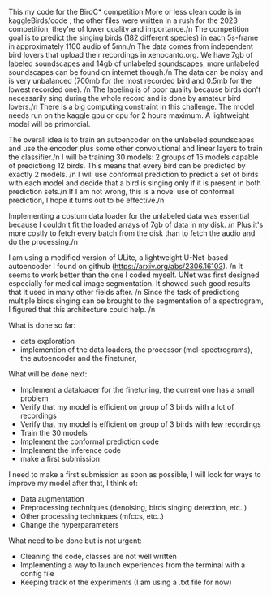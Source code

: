 This my code for the BirdC* competition
More or less clean code is in kaggleBirds/code , the other files were written in a rush for the 2023 competition, they're of lower quality and importance./n
The competition goal is to predict the singing birds (182 different species) in each 5s-frame in approximately 1100 audio of 5mn./n
The data comes from independent bird lovers that upload their recordings in xenocanto.org. We have 7gb of labeled soundscapes and 14gb of unlabeled soundscapes, more unlabeled soundscapes can be found on internet though./n
The data can be noisy and is very unbalanced (700mb for the most recorded bird and 0.5mb for the lowest recorded one). /n
The labeling is of poor quality because birds don't necessarily sing during the whole record and is done by amateur bird lovers./n
There is a big computing constraint in this challenge. The model needs run on the kaggle gpu or cpu for 2 hours maximum. A lightweight model will be primordial.

The overall idea is to train an autoencoder on the unlabeled soundscapes and use the encoder plus some other convolutional and linear layers to train the classifier./n
I will be training 30 models: 2 groups of 15 models capable of predictiong 12 birds. This means that every bird can be predicted by exactly 2 models. /n
I will use conformal prediction to predict a set of birds with each model and decide that a bird is singing only if it is present in both prediction sets./n
If I am not wrong, this is a novel use of conformal prediction, I hope it turns out to be effective./n

Implementing a costum data loader for the unlabeled data was essential because I couldn't fit the loaded arrays of 7gb of data in my disk. /n
Plus it's more costly to fetch every batch from the disk than to fetch the audio and do the processing./n

I am using a modified version of ULite, a lightweight U-Net-based autoencoder I found on github (https://arxiv.org/abs/2306.16103). /n
It seems to work better than the one I coded myself.
UNet was first designed especially for medical image segmentation. It showed such good results that it used in many other fields after. /n
Since the task of predictiong multiple birds singing can be brought to the segmentation of a spectrogram, I figured that this architecture could help. /n


What is done so far:
  - data exploration
  - implemention of the data loaders, the processor (mel-spectrograms), the autoencoder and the finetuner,

What will be done next:
  - Implement a dataloader for the finetuning, the current one has a small problem
  - Verify that my model is efficient on group of 3 birds with a lot of recordings 
  - Verify that my model is efficient on group of 3 birds with few recordings
  - Train the 30 models
  - Implement the conformal prediction code
  - Implement the inference code
  - make a first submission

I need to make a first submission as soon as possible, I will look for ways to improve my model after that, I think of:
  - Data augmentation
  - Preprocessing techniques (denoising, birds singing detection, etc..)
  - Other processing techniques (mfccs, etc..)
  - Change the hyperparameters

What need to be done but is not urgent:
  - Cleaning the code, classes are not well written
  - Implementing a way to launch experiences from the terminal with a config file
  - Keeping track of the experiments (I am using a .txt file for now)
